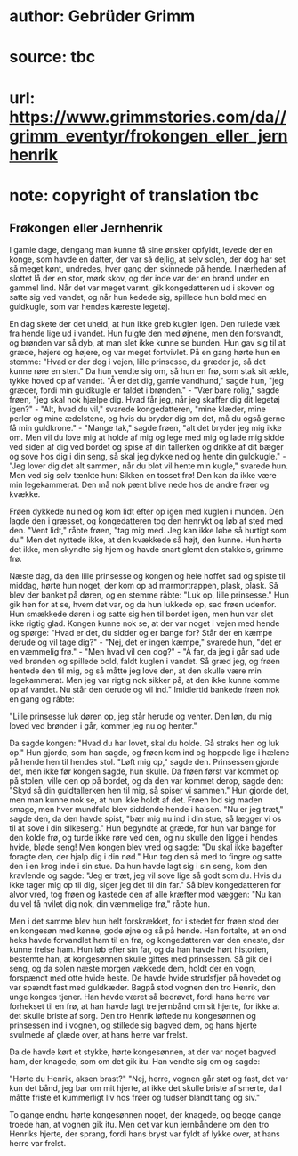 # author: Gebrüder Grimm
# source: tbc
# url: https://www.grimmstories.com/da//grimm_eventyr/frokongen_eller_jernhenrik
# note: copyright of translation tbc

## Frøkongen eller Jernhenrik 

I gamle dage, dengang man kunne få sine ønsker opfyldt, levede der en
konge, som havde en datter, der var så dejlig, at selv solen, der dog
har set så meget kønt, undredes, hver gang den skinnede på hende. I
nærheden af slottet lå der en stor, mørk skov, og der inde var der en
brønd under en gammel lind. Når det var meget varmt, gik kongedatteren
ud i skoven og satte sig ved vandet, og når hun kedede sig, spillede hun
bold med en guldkugle, som var hendes kæreste legetøj.

En dag skete der det uheld, at hun ikke greb kuglen igen. Den rullede
væk fra hende lige ud i vandet. Hun fulgte den med øjnene, men den
forsvandt, og brønden var så dyb, at man slet ikke kunne se bunden. Hun
gav sig til at græde, højere og højere, og var meget fortvivlet. På en
gang hørte hun en stemme: "Hvad er der dog i vejen, lille prinsesse, du
græder jo, så det kunne røre en sten." Da hun vendte sig om, så hun en
frø, som stak sit ækle, tykke hoved op af vandet. "Å er det dig, gamle
vandhund," sagde hun, "jeg græder, fordi min guldkugle er faldet i
brønden." - "Vær bare rolig," sagde frøen, "jeg skal nok hjælpe dig.
Hvad får jeg, når jeg skaffer dig dit legetøj igen?" - "Alt, hvad du
vil," svarede kongedatteren, "mine klæder, mine perler og mine
ædelstene, og hvis du bryder dig om det, må du også gerne få min
guldkrone." - "Mange tak," sagde frøen, "alt det bryder jeg mig ikke
om. Men vil du love mig at holde af mig og lege med mig og lade mig
sidde ved siden af dig ved bordet og spise af din tallerken og drikke af
dit bæger og sove hos dig i din seng, så skal jeg dykke ned og hente din
guldkugle." - "Jeg lover dig det alt sammen, når du blot vil hente min
kugle," svarede hun. Men ved sig selv tænkte hun: Sikken en tosset frø!
Den kan da ikke være min legekammerat. Den må nok pænt blive nede hos de
andre frøer og kvække.

Frøen dykkede nu ned og kom lidt efter op igen med kuglen i munden. Den
lagde den i græsset, og kongedatteren tog den henrykt og løb af sted med
den. "Vent lidt," råbte frøen, "tag mig med. Jeg kan ikke løbe så
hurtigt som du." Men det nyttede ikke, at den kvækkede så højt, den
kunne. Hun hørte det ikke, men skyndte sig hjem og havde snart glemt den
stakkels, grimme frø.

Næste dag, da den lille prinsesse og kongen og hele hoffet sad og spiste
til middag, hørte hun noget, der kom op ad marmortrappen, plask, plask.
Så blev der banket på døren, og en stemme råbte: "Luk op, lille
prinsesse." Hun gik hen for at se, hvem det var, og da hun lukkede op,
sad frøen udenfor. Hun smækkede døren i og satte sig hen til bordet
igen, men hun var slet ikke rigtig glad. Kongen kunne nok se, at der var
noget i vejen med hende og spørge: "Hvad er det, du sidder og er bange
for? Står der en kæmpe derude og vil tage dig?" - "Nej, det er ingen
kæmpe," svarede hun, "det er en væmmelig frø." - "Men hvad vil den
dog?" - "Å far, da jeg i går sad ude ved brønden og spillede bold,
faldt kuglen i vandet. Så græd jeg, og frøen hentede den til mig, og så
måtte jeg love den, at den skulle være min legekammerat. Men jeg var
rigtig nok sikker på, at den ikke kunne komme op af vandet. Nu står den
derude og vil ind." Imidlertid bankede frøen nok en gang og råbte:

"Lille prinsesse
luk døren op,
jeg står herude og venter.
Den løn, du mig loved
ved brønden i går,
kommer jeg
nu og henter."

Da sagde kongen: "Hvad du har lovet, skal du holde. Gå straks hen og
luk op." Hun gjorde, som han sagde, og frøen kom ind og hoppede lige i
hælene på hende hen til hendes stol. "Løft mig op," sagde den.
Prinsessen gjorde det, men ikke før kongen sagde, hun skulle. Da frøen
først var kommet op på stolen, ville den op på bordet, og da den var
kommet derop, sagde den: "Skyd så din guldtallerken hen til mig, så
spiser vi sammen." Hun gjorde det, men man kunne nok se, at hun ikke
holdt af det. Frøen lod sig maden smage, men hver mundfuld blev siddende
hende i halsen. "Nu er jeg træt," sagde den, da den havde spist, "bær
mig nu ind i din stue, så lægger vi os til at sove i din silkeseng."
Hun begyndte at græde, for hun var bange for den kolde frø, og turde
ikke røre ved den, og nu skulle den ligge i hendes hvide, bløde seng!
Men kongen blev vred og sagde: "Du skal ikke bagefter foragte den, der
hjalp dig i din nød." Hun tog den så med to fingre og satte den i en
krog inde i sin stue. Da hun havde lagt sig i sin seng, kom den
kravlende og sagde: "Jeg er træt, jeg vil sove lige så godt som du.
Hvis du ikke tager mig op til dig, siger jeg det til din far." Så blev
kongedatteren for alvor vred, tog frøen og kastede den af alle kræfter
mod væggen: "Nu kan du vel få hvilet dig nok, din væmmelige frø,"
råbte hun.

Men i det samme blev hun helt forskrækket, for i stedet for frøen stod
der en kongesøn med kønne, gode øjne og så på hende. Han fortalte, at en
ond heks havde forvandlet ham til en frø, og kongedatteren var den
eneste, der kunne frelse ham. Hun løb efter sin far, og da han havde
hørt historien, bestemte han, at kongesønnen skulle giftes med
prinsessen. Så gik de i seng, og da solen næste morgen vækkede dem,
holdt der en vogn, forspændt med otte hvide heste. De havde hvide
strudsfjer på hovedet og var spændt fast med guldkæder. Bagpå stod
vognen den tro Henrik, den unge konges tjener. Han havde været så
bedrøvet, fordi hans herre var forhekset til en frø, at han havde lagt
tre jernbånd om sit hjerte, for ikke at det skulle briste af sorg. Den
tro Henrik løftede nu kongesønnen og prinsessen ind i vognen, og
stillede sig bagved dem, og hans hjerte svulmede af glæde over, at hans
herre var frelst.

Da de havde kørt et stykke, hørte kongesønnen, at der var noget bagved
ham, der knagede, som om det gik itu. Han vendte sig om og sagde:

"Hørte du Henrik, aksen brast?"
"Nej, herre, vognen går støt og fast,
det var kun det bånd, jeg bar om mit hjerte,
at ikke det skulle briste af smerte,
da I måtte friste et kummerligt liv
hos frøer og tudser blandt tang og siv."

To gange endnu hørte kongesønnen noget, der knagede, og begge gange
troede han, at vognen gik itu. Men det var kun jernbåndene om den tro
Henriks hjerte, der sprang, fordi hans bryst var fyldt af lykke over, at
hans herre var frelst.
